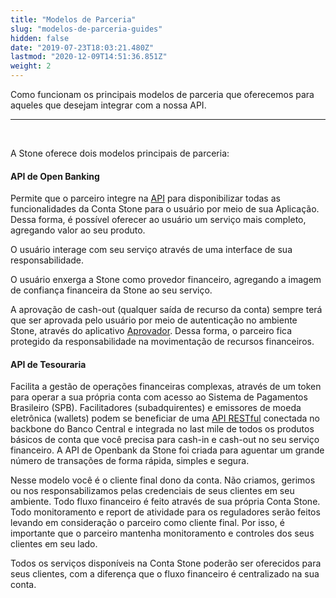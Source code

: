 ```yaml
---
title: "Modelos de Parceria"
slug: "modelos-de-parceria-guides"
hidden: false
date: "2019-07-23T18:03:21.480Z"
lastmod: "2020-12-09T14:51:36.851Z"
weight: 2
---
```


Como funcionam os principais modelos de parceria que oferecemos para aqueles que desejam integrar com a nossa API.

---

<br>

A Stone oferece dois modelos principais de parceria:


####  **API de Open Banking**

Permite que o parceiro integre na [API](https://docs.openbank.stone.com.br/v1.0/reference) para disponibilizar todas as funcionalidades da Conta Stone para o usuário por meio de sua Aplicação. Dessa forma, é possível oferecer ao usuário um serviço mais completo, agregando valor ao seu produto.

O usuário interage com seu serviço através de uma interface de sua responsabilidade. 

O usuário enxerga a Stone como provedor financeiro, agregando a imagem de confiança financeira da Stone ao seu serviço.


A aprovação de cash-out (qualquer saída de recurso da conta) sempre terá que ser aprovada pelo usuário por meio de autenticação no ambiente Stone, através do aplicativo [Aprovador](/docs/guias/integracao/aprovacao). Dessa forma, o parceiro fica protegido da responsabilidade na movimentação de recursos financeiros.



#### **API de Tesouraria** 

Facilita a gestão de operações financeiras complexas, através de um token para operar a sua própria conta com acesso ao Sistema de Pagamentos Brasileiro (SPB). Facilitadores (subadquirentes) e emissores de moeda eletrônica (wallets) podem se beneficiar de uma [API RESTful](https://en.wikipedia.org/wiki/Representational_state_transfer) conectada no backbone do Banco Central e integrada no last mile de todos os produtos básicos de conta que você precisa para cash-in e cash-out no seu serviço financeiro. A API de Openbank da Stone foi criada para aguentar um grande número de transações de forma rápida, simples e segura. 

Nesse modelo você é o cliente final dono da conta. Não criamos, gerimos ou nos responsabilizamos pelas credenciais de seus clientes em seu ambiente. Todo fluxo financeiro é feito através de sua própria Conta Stone. Todo monitoramento e report de atividade para os reguladores serão feitos levando em consideração o parceiro como cliente final. Por isso, é importante que o parceiro mantenha monitoramento e controles dos seus clientes em seu lado.

Todos os serviços disponíveis na Conta Stone poderão ser oferecidos para seus clientes, com a diferença que o fluxo financeiro é centralizado na sua conta.
